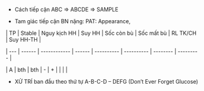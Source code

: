 - Cách tiếp cận ABC => ABCDE => SAMPLE  
- Tam giác tiếp cận BN nặng: PAT: Appearance,   
  
| TP  | Stable | Nguy kịch HH | Suy HH | Sốc còn bù | Sốc mất bù | RL TK/CH | Suy HH-TH |  
| --- | ------ | ------------ | ------ | ---------- | ---------- | -------- | --------- |  
| A   | bth    | bth          | -      | +          |            |          |           |  
  
  
- XỬ TRÍ ban đầu theo thứ tự A-B-C-D – DEFG (Don’t Ever Forget Glucose)